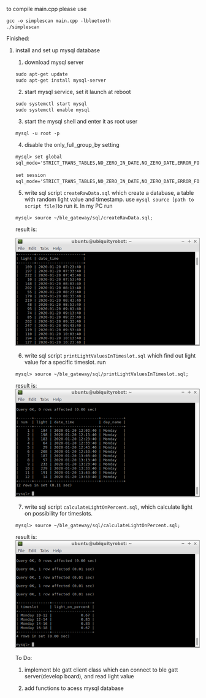 to compile main.cpp please use

```
gcc -o simplescan main.cpp -lbluetooth
./simplescan
```

Finished:

1. install and set up mysql database
    1. download mysql server 

    ```
    sudo apt-get update
    sudo apt-get install mysql-server
    ```
    2. start mysql service, set it launch at reboot
    ```
    sudo systemctl start mysql
    sudo systemctl enable mysql
    ```
    3. start the mysql shell and enter it as root user
    ```
    mysql -u root -p
    ```

    4. disable the only_full_group_by setting
    ```
    mysql> set global sql_mode='STRICT_TRANS_TABLES,NO_ZERO_IN_DATE,NO_ZERO_DATE,ERROR_FOR_DIVISION_BY_ZERO,NO_AUTO_CREATE_USER,NO_ENGINE_SUBSTITUTION';

    set session sql_mode='STRICT_TRANS_TABLES,NO_ZERO_IN_DATE,NO_ZERO_DATE,ERROR_FOR_DIVISION_BY_ZERO,NO_AUTO_CREATE_USER,NO_ENGINE_SUBSTITUTION';

    ```
    5. write sql script `createRawData.sql` which create a database, a table with random light value and timestamp. use `mysql source [path to script file]`to run it. In my PC run

    ```
    mysql> source ~/ble_gateway/sql/createRawData.sql;
    ```

    result is:

    ![light_list](./images/screenshot_light_list.png)

    6. write sql script `printLightValuesInTimeslot.sql` which find out light value for a specific timeslot. run

    ```
    mysql> source ~/ble_gateway/sql/printLightValuesInTimeslot.sql;
    ```
    result is:
    ![print_light_value](./images/screenshot_print_light_value_in_timeslot.png)

    7. write sql script `calculateLightOnPercent.sql`, which calculate light on possibility for timeslots.

    ```
    mysql> source ~/ble_gateway/sql/calculateLightOnPercent.sql;
    ```
    result is:
    ![light_on_percentage](./images/screenshot_calculateLightOnPercent.png)


    To Do:

    1. implement ble gatt client class which can connect to ble gatt server(develop board), and read light value

    2. add functions to acess mysql database

